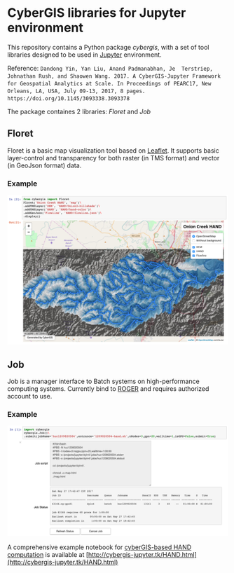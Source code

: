 # CyberGIS libraries for Jupyter environment

This repository contains a Python package *cybergis*, with a set of tool libraries designed to be used in [Jupyter](http://jupyter.org/) environment.

Reference: ```Dandong Yin, Yan Liu, Anand Padmanabhan, Je  Terstriep, Johnathan Rush, and Shaowen Wang. 2017. A CyberGIS-Jupyter Framework for Geospatial Analytics at Scale. In Proceedings of PEARC17, New Orleans, LA, USA, July 09-13, 2017, 8 pages. https://doi.org/10.1145/3093338.3093378```

The package containes 2 libraries: *Floret* and *Job*

## **Floret**

Floret is a basic map visualization tool based on [Leaflet](http://leafletjs.com/). It supports basic layer-control and transparency for both raster (in TMS format) and vector (in GeoJson format) data.

### Example

![](onion-vis.png)

## **Job**

Job is a manager interface to Batch systems on high-performance computing systems. Currently bind to [ROGER](https://wiki.ncsa.illinois.edu/display/ROGER/ROGER%3A+The+CyberGIS+Supercomputer) and requires authorized account to use.

### Example
![](onion-job.png)


A comprehensive example notebook for [cyberGIS-based HAND computation](https://github.com/cybergis/nfie-floodmap) is available at [http://cybergis-jupyter.tk/HAND.html](http://cybergis-jupyter.tk/HAND.html)
